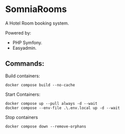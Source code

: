 # SomniaRooms

A Hotel Room booking system.

Powered by:
- PHP Symfony.
- Easyadmin.

## Commands:

Build containers:
```
docker compose build --no-cache
```

Start Containers:
```
docker compose up --pull always -d --wait
docker compose --env-file .\.env.local up -d --wait
```

Stop containers
```
docker compose down --remove-orphans
```